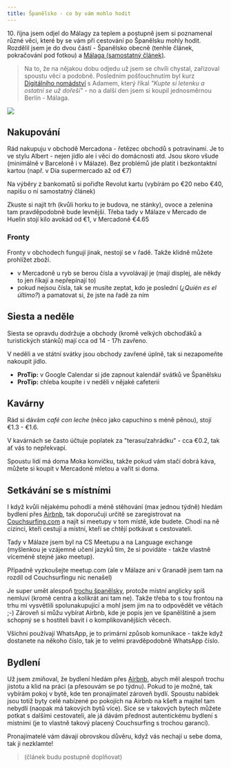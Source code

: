 ```yaml
---
title: Španělsko - co by vám mohlo hodit
---
```


10\. října jsem odjel do Málagy za teplem a postupně jsem si poznamenal různé věci, které by se vám při cestování po Španělsku mohly hodit. Rozdělil jsem je do dvou částí - Španělsko obecně (tenhle článek, pokračování pod fotkou) a [Málaga (samostatný článek)](/malaga/).

> Na to, že na nějakou dobu odjedu už jsem se chvíli chystal, zařizoval spoustu věcí a podobně. Posledním pošťouchnutím byl kurz [Digitálního nomádství](https://www.naucmese.cz/kurz/digitalni-nomadstvi) s Adamem, který říkal *"Kupte si letenku a ostatní se už dořeší"* - no a další den jsem si koupil jednosměrnou Berlín - Málaga.

![](/data/2016/2016-10-21-spanelsko/spanelsko-malaga.jpg)

## Nakupování
Rád nakupuju v obchodě Mercadona - řetězec obchodů s potravinami. Je to ve stylu Albert - nejen jídlo ale i věci do domácnosti atd. Jsou skoro všude (minimálně v Barceloně i v Málaze). Bez problémů jde platit i bezkontaktní kartou (např. v Día supermercado až od €7)

Na výběry z bankomatů si pořiďte Revolut kartu (vybírám po €20 nebo €40, napíšu o ní samostatný článek)

Zkuste si najít trh (kvůli horku to je budova, ne stánky), ovoce a zelenina tam pravděpodobně bude levnější. Třeba tady v Málaze v Mercado de Huelin stojí kilo avokád od €1, v Mercadoně €4.65

### Fronty
Fronty v obchodech fungují jinak, nestojí se v řadě. Takže klidně můžete prohlížet zboží.

  - v Mercadoně u ryb se berou čísla a vyvolávají je (mají displej, ale někdy to jen říkají a nepřepínají to)
  - pokud nejsou čísla, tak se musíte zeptat, kdo je poslední (*¿Quién es el último?*) a pamatovat si, že jste na řadě za ním

## Siesta a neděle
Siesta se opravdu dodržuje a obchody (kromě velkých obchoďáků a turistických stánků) mají cca od 14 - 17h zavřeno.

V neděli a ve státní svátky jsou obchody zavřené úplně, tak si nezapomeňte nakoupit jídlo.

- **ProTip:** v Google Calendar si jde zapnout kalendář svátků ve Španělsku
- **ProTip:** chleba koupíte i v neděli v nějaké cafeterii


## Kavárny
Rád si dávám *café con leche* (něco jako capuchino s méně pěnou), stojí €1.3 - €1.6.

V kavárnách se často účtuje poplatek za "terasu/zahrádku" - cca €0.2, tak ať vás to nepřekvapí.

Spoustu lidí má doma Moka konvičku, takže pokud vám stačí dobrá káva, můžete si koupit v Mercadoně mletou a vařit si doma.

## Setkávání se s místními

I když kvůli nějakému pohodlí a méně stěhování (max jednou týdně) hledám bydlení přes [Airbnb](https://www.airbnb.com/c/mhujer), tak doporučuji určitě se zaregistrovat na [Couchsurfing.com](https://www.couchsurfing.com/) a najít si meetupy v tom místě, kde budete. Chodí na ně cizinci, kteří cestují a místní, kteří se chtějí potkávat s cestovateli.

Tady v Málaze jsem byl na CS Meetupu a na Language exchange (myšlenkou je vzájemné učení jazyků tím, že si povídáte - takže vlastně víceméně stejné jako meetup).

 Případně vyzkoušejte meetup.com (ale v Málaze ani v Granadě jsem tam na rozdíl od Couchsurfingu nic nenašel)

Je super umět alespoň [trochu španělsky](/jak-se-ucim-spanelsky/), protože místní anglicky spíš nemluví (kromě centra a kolikrát ani tam ne). Takže třeba to s tou frontou na trhu mi vysvětlili spolunakupující a mohl jsem jim na to odpovědět ve větách ;-) Zároveň si můžu vybírat Airbnb, kde je popis jen ve španělštině a jsem schopný se s hostiteli bavit i o komplikovanějších věcech.

Všichni používají WhatsApp, je to primární způsob komunikace - takže když dostanete na někoho číslo, tak je to velmi pravděpodobně WhatsApp číslo.

## Bydlení
Už jsem zmiňoval, že bydlení hledám přes [Airbnb](https://www.airbnb.com/c/mhujer), abych měl alespoň trochu jistotu a klid na práci (a přesouvám se po týdnu). Pokud to je možné, tak vybírám pokoj v bytě, kde ten pronajímatel zároveň bydlí. Spoustu nabídek jsou totiž byty celé nabízené po pokojích na Airbnb na kšeft a majitel tam nebydlí (naopak má takových bytů více). Sice se v takových bytech můžete potkat s dalšími cestovateli, ale já dávám přednost autentickému bydlení s místními (je to vlastně takový placený Couchsurfing s trochou garancí).

Pronajímatelé vám dávají obrovskou důvěru, když vás nechají u sebe doma, tak ji nezklamte!


> (článek budu postupně doplňovat)
